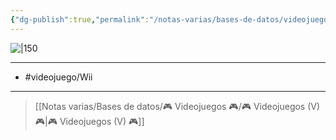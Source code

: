 ```yaml
---
{"dg-publish":true,"permalink":"/notas-varias/bases-de-datos/videojuegos/v-mario-strikers-charged/"}
---
```



![|150](https://images.igdb.com/igdb/image/upload/t_cover_big/co220c.jpg)

---

- #videojuego/Wii

---

> [[Notas varias/Bases de datos/🎮 Videojuegos 🎮/🎮 Videojuegos (V) 🎮\|🎮 Videojuegos (V) 🎮]]